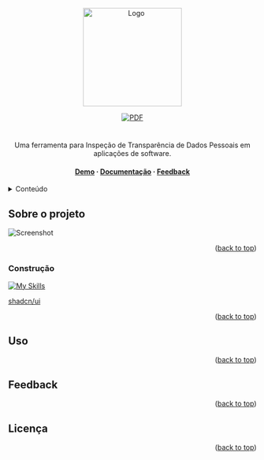 
<a id="readme-top"></a>


<!-- PROJECT LOGO -->

<div align="center">
  <a href="https://github.com/github_username/repo_name">
    <img src="https://i.imgur.com/kxMxQ7D.png" alt="Logo" width="200" height="auto">
  </a>

[![PDF](https://img.shields.io/badge/PRIVACY-TOOL-black.svg?logo=&logoColor=f5f5f5&style=for-the-badge)]()
#

  <p align="center">
    Uma ferramenta para Inspeção de Transparência de Dados Pessoais em aplicações de software.
    <br/>
    
  
  
  <h4>
      <a href="https://privacy-tool.vercel.app">Demo</a>
      <span> · </span>
      <a href="">Documentação</a>
      <span> · </span>
      <a href="https://forms.gle/D49q345ssS2qginA8">Feedback</a>
    </h4>
    
  </p>
</div>



<!-- TABLE OF CONTENTS -->
<details>
  <summary>Conteúdo</summary>
  <ol>
    <li>
      <a href="#sobre-o-projeto">Sobre o projeto</a>
      <ul>
        <li><a href="#construção">Construção</a></li>
      </ul>
    </li>
    <li><a href="#uso">Uso</a></li>
    <li><a href="#feedback">Feedback</a></li>
    <li><a href="#licença">Licença</a></li>
  </ol>
</details>



<!-- ABOUT THE PROJECT -->
## Sobre o projeto

<img src="https://i.imgur.com/FbiVhpC.png" alt="Screenshot">



<p align="right">(<a href="#readme-top">back to top</a>)</p>



### Construção

[![My Skills](https://skillicons.dev/icons?i=nextjs,react,ts,html,css,tailwind,vercel,nodejs)](https://skillicons.dev)

<a href="https://ui.shadcn.com">shadcn/ui</a>

<p align="right">(<a href="#readme-top">back to top</a>)</p>




<!-- USAGE EXAMPLES -->
## Uso



<p align="right">(<a href="#readme-top">back to top</a>)</p>




<!-- CONTRIBUTING -->
## Feedback



<p align="right">(<a href="#readme-top">back to top</a>)</p>




<!-- LICENSE -->
## Licença



<p align="right">(<a href="#readme-top">back to top</a>)</p>



<!-- MARKDOWN LINKS & IMAGES -->
<!-- https://www.markdownguide.org/basic-syntax/#reference-style-links -->
[contributors-shield]: https://img.shields.io/github/contributors/github_username/repo_name.svg?style=for-the-badge
[contributors-url]: https://github.com/github_username/repo_name/graphs/contributors
[forks-shield]: https://img.shields.io/github/forks/github_username/repo_name.svg?style=for-the-badge
[forks-url]: https://github.com/github_username/repo_name/network/members
[stars-shield]: https://img.shields.io/github/stars/github_username/repo_name.svg?style=for-the-badge
[stars-url]: https://github.com/github_username/repo_name/stargazers
[issues-shield]: https://img.shields.io/github/issues/github_username/repo_name.svg?style=for-the-badge
[issues-url]: https://github.com/github_username/repo_name/issues
[license-shield]: https://img.shields.io/github/license/github_username/repo_name.svg?style=for-the-badge
[license-url]: https://github.com/github_username/repo_name/blob/master/LICENSE.txt
[linkedin-shield]: https://img.shields.io/badge/-LinkedIn-black.svg?style=for-the-badge&logo=linkedin&colorB=555
[linkedin-url]: https://linkedin.com/in/linkedin_username
[product-screenshot]: images/screenshot.png
[Next.js]: https://img.shields.io/badge/next.js-000000?style=for-the-badge&logo=nextdotjs&logoColor=white
[Next-url]: https://nextjs.org/
[React.js]: https://img.shields.io/badge/React-20232A?style=for-the-badge&logo=react&logoColor=61DAFB
[React-url]: https://reactjs.org/
[Vue.js]: https://img.shields.io/badge/Vue.js-35495E?style=for-the-badge&logo=vuedotjs&logoColor=4FC08D
[Vue-url]: https://vuejs.org/
[Angular.io]: https://img.shields.io/badge/Angular-DD0031?style=for-the-badge&logo=angular&logoColor=white
[Angular-url]: https://angular.io/
[Svelte.dev]: https://img.shields.io/badge/Svelte-4A4A55?style=for-the-badge&logo=svelte&logoColor=FF3E00
[Svelte-url]: https://svelte.dev/
[Laravel.com]: https://img.shields.io/badge/Laravel-FF2D20?style=for-the-badge&logo=laravel&logoColor=white
[Laravel-url]: https://laravel.com
[Bootstrap.com]: https://img.shields.io/badge/Bootstrap-563D7C?style=for-the-badge&logo=bootstrap&logoColor=white
[Bootstrap-url]: https://getbootstrap.com
[JQuery.com]: https://img.shields.io/badge/jQuery-0769AD?style=for-the-badge&logo=jquery&logoColor=white
[JQuery-url]: https://jquery.com 
